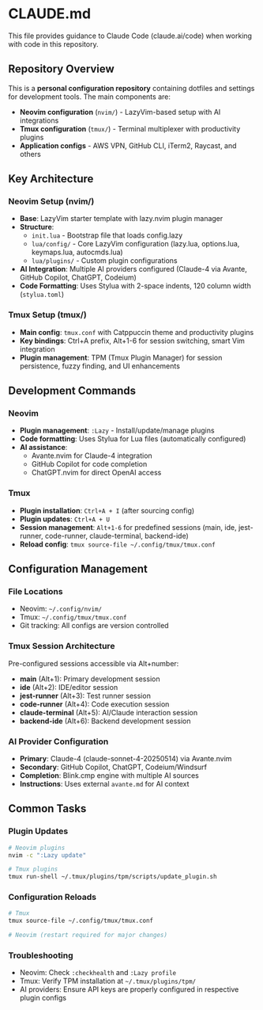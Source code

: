 # CLAUDE.md

This file provides guidance to Claude Code (claude.ai/code) when working with code in this repository.

## Repository Overview

This is a **personal configuration repository** containing dotfiles and settings for development tools. The main components are:

- **Neovim configuration** (`nvim/`) - LazyVim-based setup with AI integrations
- **Tmux configuration** (`tmux/`) - Terminal multiplexer with productivity plugins
- **Application configs** - AWS VPN, GitHub CLI, iTerm2, Raycast, and others

## Key Architecture

### Neovim Setup (nvim/)
- **Base**: LazyVim starter template with lazy.nvim plugin manager
- **Structure**:
  - `init.lua` - Bootstrap file that loads config.lazy
  - `lua/config/` - Core LazyVim configuration (lazy.lua, options.lua, keymaps.lua, autocmds.lua)
  - `lua/plugins/` - Custom plugin configurations
- **AI Integration**: Multiple AI providers configured (Claude-4 via Avante, GitHub Copilot, ChatGPT, Codeium)
- **Code Formatting**: Uses Stylua with 2-space indents, 120 column width (`stylua.toml`)

### Tmux Setup (tmux/)
- **Main config**: `tmux.conf` with Catppuccin theme and productivity plugins
- **Key bindings**: Ctrl+A prefix, Alt+1-6 for session switching, smart Vim integration
- **Plugin management**: TPM (Tmux Plugin Manager) for session persistence, fuzzy finding, and UI enhancements

## Development Commands

### Neovim
- **Plugin management**: `:Lazy` - Install/update/manage plugins
- **Code formatting**: Uses Stylua for Lua files (automatically configured)
- **AI assistance**:
  - Avante.nvim for Claude-4 integration
  - GitHub Copilot for code completion
  - ChatGPT.nvim for direct OpenAI access

### Tmux
- **Plugin installation**: `Ctrl+A + I` (after sourcing config)
- **Plugin updates**: `Ctrl+A + U`
- **Session management**: `Alt+1-6` for predefined sessions (main, ide, jest-runner, code-runner, claude-terminal, backend-ide)
- **Reload config**: `tmux source-file ~/.config/tmux/tmux.conf`

## Configuration Management

### File Locations
- Neovim: `~/.config/nvim/`
- Tmux: `~/.config/tmux/tmux.conf`
- Git tracking: All configs are version controlled

### Tmux Session Architecture
Pre-configured sessions accessible via Alt+number:
- **main** (Alt+1): Primary development session
- **ide** (Alt+2): IDE/editor session
- **jest-runner** (Alt+3): Test runner session
- **code-runner** (Alt+4): Code execution session
- **claude-terminal** (Alt+5): AI/Claude interaction session
- **backend-ide** (Alt+6): Backend development session

### AI Provider Configuration
- **Primary**: Claude-4 (claude-sonnet-4-20250514) via Avante.nvim
- **Secondary**: GitHub Copilot, ChatGPT, Codeium/Windsurf
- **Completion**: Blink.cmp engine with multiple AI sources
- **Instructions**: Uses external `avante.md` for AI context

## Common Tasks

### Plugin Updates
```bash
# Neovim plugins
nvim -c ":Lazy update"

# Tmux plugins
tmux run-shell ~/.tmux/plugins/tpm/scripts/update_plugin.sh
```

### Configuration Reloads
```bash
# Tmux
tmux source-file ~/.config/tmux/tmux.conf

# Neovim (restart required for major changes)
```

### Troubleshooting
- Neovim: Check `:checkhealth` and `:Lazy profile`
- Tmux: Verify TPM installation at `~/.tmux/plugins/tpm/`
- AI providers: Ensure API keys are properly configured in respective plugin configs